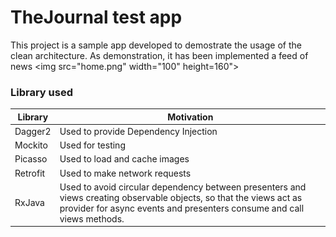 TheJournal test app
==============

This project is a sample app developed to demostrate the usage of the clean architecture.
As demonstration, it has been implemented a feed of news
<img src="home.png" width="100" height=160">

### Library used

| Library | Motivation |
| ------ | ------ |
| Dagger2 | Used to provide Dependency Injection |
| Mockito | Used for testing |
| Picasso | Used to load and cache images |
| Retrofit | Used to make network requests |
| RxJava | Used to avoid circular dependency between presenters and views creating observable objects, so that the views act as provider for async events and presenters consume and call views methods.  |